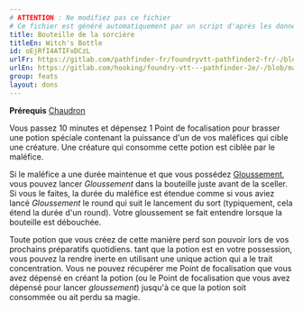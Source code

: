 ```yaml
---
# ATTENTION : Ne modifiez pas ce fichier
# Ce fichier est généré automatiquement par un script d'après les données du module Foundry VTT officiel et de sa traduction
title: Bouteille de la sorcière
titleEn: Witch's Bottle
id: oEjRfI4ATIFxDCzL
urlFr: https://gitlab.com/pathfinder-fr/foundryvtt-pathfinder2-fr/-/blob/master/data/feats/oEjRfI4ATIFxDCzL.htm
urlEn: https://gitlab.com/hooking/foundry-vtt---pathfinder-2e/-/blob/master/packs/data/feats.db/witch-s-bottle.json
group: feats
layout: dons
---
```

**Prérequis** [Chaudron](chaudron.md)

Vous passez 10 minutes et dépensez 1 Point de focalisation pour brasser une potion spéciale contenant la puissance d'un de vos maléfices qui cible une créature. Une créature qui consomme cette potion est ciblée par le maléfice.

Si le maléfice a une durée maintenue et que vous possédez [Gloussement](../spells/gloussement.md), vous pouvez lancer <em>Gloussement</em> dans la bouteille juste avant de la sceller. Si vous le faites, la durée du maléfice est étendue comme si vous aviez lancé <em>Gloussement</em> le round qui suit le lancement du sort (typiquement, cela étend la durée d'un round). Votre gloussement se fait entendre lorsque la bouteille est débouchée.

Toute potion que vous créez de cette manière perd son pouvoir lors de vos prochains préparatifs quotidiens. tant que la potion est en votre possession, vous pouvez la rendre inerte en utilisant une unique action qui a le trait concentration. Vous ne pouvez récupérer me Point de focalisation que vous avez dépensé en créant la potion (ou le Point de focalisation que vous avez dépensé pour lancer <em>gloussement</em>) jusqu'à ce que la potion soit consommée ou ait perdu sa magie.


